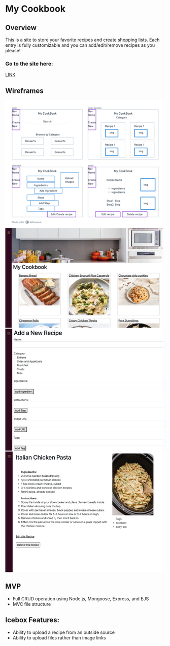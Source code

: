 # My Cookbook

## Overview
This is a site to store your favorite recipes and create shopping lists. Each entry is fully customizable and you can add/edit/remove recipes as you please! 

### Go to the site here:
[LINK](https://my-cookbook-mvev.onrender.com/book)

## Wireframes
![index page wirefram](./public/image-1.png)
![index page](./public/image-5.png)
![create page](./public/new.png)
![show page](./public/show.png)


## MVP
* Full CRUD operation using Node.js, Mongoose, Express, and EJS
* MVC file structure

## Icebox Features:
* Ability to upload a recipe from an outside source
* Ability to upload files rather than image links
